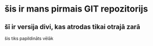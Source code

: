 # šis ir mans pirmais GIT repozitorijs
## šī ir versija divi, kas atrodas tikai otrajā zarā
šis tiks papildināts vēlāk